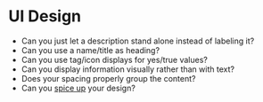 # UI Design
- Can you just let a description stand alone instead of labeling it?
- Can you use a name/title as heading?
- Can you use tag/icon displays for yes/true values?
- Can you display information visually rather than with text?
- Does your spacing properly group the content?
- Can you [spice up](https://www.learnui.design/blog/spice-up-designs.html) your design?
